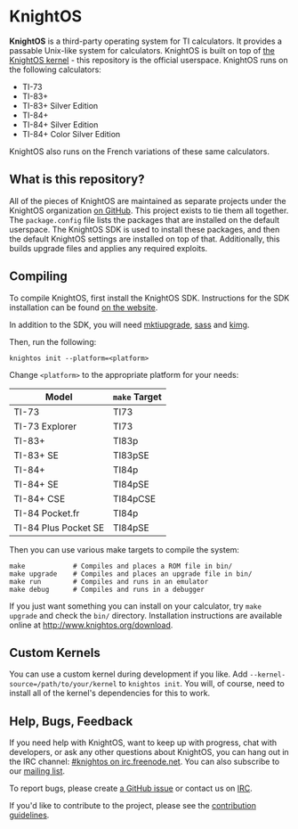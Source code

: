 # KnightOS

**KnightOS** is a third-party operating system for TI calculators. It provides a
passable Unix-like system for calculators. KnightOS is built on top of [the
KnightOS kernel](https://github.com/KnightOS/kernel) - this repository is the
official userspace. KnightOS runs on the following calculators:

* TI-73
* TI-83+
* TI-83+ Silver Edition
* TI-84+
* TI-84+ Silver Edition
* TI-84+ Color Silver Edition

KnightOS also runs on the French variations of these same calculators.

## What is this repository?

All of the pieces of KnightOS are maintained as separate projects under the
KnightOS organization [on GitHub](https://github.com/KnightOS). This project
exists to tie them all together. The `package.config` file lists the packages
that are installed on the default userspace. The KnightOS SDK is used to install
these packages, and then the default KnightOS settings are installed on top of
that. Additionally, this builds upgrade files and applies any required exploits.

## Compiling

To compile KnightOS, first install the KnightOS SDK. Instructions for the SDK
installation can be found [on the website](https://knightos.org/sdk).

In addition to the SDK, you will need
[mktiupgrade](https://github.com/KnightOS/mktiupgrade),
[sass](https://github.com/KnightOS/sass) and [kimg](https://github.com/KnightOS/kimg).

Then, run the following:

    knightos init --platform=<platform>

Change `<platform>` to the appropriate platform for your needs:

| Model                | `make` Target |
| -------------------- | ------------- |
| TI-73                | TI73          |
| TI-73 Explorer       | TI73          |
| TI-83+               | TI83p         |
| TI-83+ SE            | TI83pSE       |
| TI-84+               | TI84p         |
| TI-84+ SE            | TI84pSE       |
| TI-84+ CSE           | TI84pCSE      |
| TI-84 Pocket.fr      | TI84p         |
| TI-84 Plus Pocket SE | TI84pSE       |

Then you can use various make targets to compile the system:

    make            # Compiles and places a ROM file in bin/
    make upgrade    # Compiles and places an upgrade file in bin/
    make run        # Compiles and runs in an emulator
    make debug      # Compiles and runs in a debugger

If you just want something you can install on your calculator, try `make
upgrade` and check the `bin/` directory. Installation instructions are available
online at http://www.knightos.org/download.

## Custom Kernels

You can use a custom kernel during development if you like. Add
`--kernel-source=/path/to/your/kernel` to `knightos init`. You will, of course,
need to install all of the kernel's dependencies for this to work.

## Help, Bugs, Feedback

If you need help with KnightOS, want to keep up with progress, chat with
developers, or ask any other questions about KnightOS, you can hang out in the
IRC channel: [#knightos on irc.freenode.net](https://webchat.freenode.net/?channels=knightos).
You can also subscribe to our [mailing list](http://lists.knightos.org/).

To report bugs, please create [a GitHub issue](https://github.com/KnightOS/KnightOS/issues/new) or contact us on [IRC](https://webchat.freenode.net/?channels=knightos).

If you'd like to contribute to the project, please see the [contribution guidelines](http://www.knightos.org/contributing).
